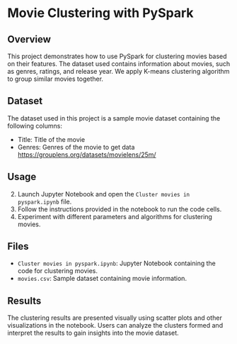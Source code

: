 # Movie Clustering with PySpark

## Overview
This project demonstrates how to use PySpark for clustering movies based on their features. The dataset used contains information about movies, such as genres, ratings, and release year.
We apply K-means clustering algorithm to group similar movies together.

## Dataset
The dataset used in this project is a sample movie dataset containing the following columns: 
- Title: Title of the movie
- Genres: Genres of the movie
to get data https://grouplens.org/datasets/movielens/25m/

## Usage
2. Launch Jupyter Notebook and open the `Cluster movies in pyspark.ipynb` file.
3. Follow the instructions provided in the notebook to run the code cells.
4. Experiment with different parameters and algorithms for clustering movies.

## Files
- `Cluster movies in pyspark.ipynb`: Jupyter Notebook containing the code for clustering movies.
- `movies.csv`: Sample dataset containing movie information.

## Results
The clustering results are presented visually using scatter plots and other visualizations in the notebook. Users can analyze the clusters formed and interpret the results to gain insights into the movie dataset.
